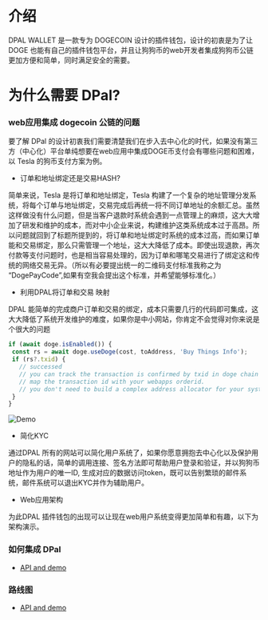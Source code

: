 # 介绍

DPAL WALLET 是一款专为 DOGECOIN 设计的插件钱包，设计的初衷是为了让 DOGE 也能有自己的插件钱包平台，并且让狗狗币的web开发者集成狗狗币公链更加方便和简单，同时满足安全的需要。

# 为什么需要 DPal?

### web应用集成 dogecoin 公链的问题

要了解 DPal 的设计初衷我们需要清楚我们在步入去中心化的时代，如果没有第三方（中心化）平台单纯想要在web应用中集成DOGE币支付会有哪些问题和困难，以 Tesla 的狗币支付方案为例。

* 订单和地址绑定还是交易HASH?

简单来说，Tesla 是将订单和地址绑定，Tesla 构建了一个复杂的地址管理分发系统，将每个订单与地址绑定，交易完成后再统一将不同订单地址的余额汇总。虽然这样做没有什么问题，但是当客户退款时系统会遇到一点管理上的麻烦，这大大增加了研发和维护的成本，而对中小企业来说，构建维护这类系统成本过于高昂。所以问题就回到了标题所提到的，将订单和地址绑定时系统的成本过高，而如果订单能和交易绑定，那么只需管理一个地址，这大大降低了成本。即使出现退款，再次付款等支付问题时，也是相当容易处理的，因为订单和哪笔交易进行了绑定这和传统的网络交易无异。（所以有必要提出统一的二维码支付标准我称之为 “DogePayCode”,如果有空我会提出这个标准，并希望能够标准化。）
 
 * 利用DPAL将订单和交易 映射
  
 DPAL 能简单的完成商户订单和交易的绑定，成本只需要几行的代码即可集成，这大大降低了系统开发维护的难度，如果你是中小网站，你肯定不会觉得对你来说是个很大的问题
 
 
 ```javascript
if (await doge.isEnabled()) {
  const rs = await doge.useDoge(cost, toAddress, 'Buy Things Info');
  if (rs?.txid) {
    // successed
    // you can track the transaction is confirmed by txid in doge chain
    // map the transaction id with your webapps orderid.
    // you don't need to build a complex address allocator for your system anymore.
  }
}
```

![Demo](https://github.com/dpalwallet/DPalWallet/blob/main/Untitled_%20Oct%2017%2C%202022%2012_54%20PM.gif)


 * 简化KYC
 
 通过DPAL 所有的网站可以简化用户系统了，如果你愿意拥抱去中心化以及保护用户的隐私的话，简单的调用连接、签名方法即可帮助用户登录和验证，并以狗狗币地址作为用户的唯一ID, 生成对应的数据访问token，既可以告别繁琐的邮件系统，邮件系统可以退出KYC并作为辅助用户。
 
  * Web应用架构
 
 为此DPAL 插件钱包的出现可以让现在web用户系统变得更加简单和有趣，以下为架构演示。
 

### 如何集成 DPal
* [API and demo](./api.md)

### 路线图
* [API and demo](./api.md)

